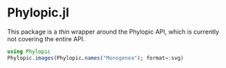 # Phylopic.jl

This package is a *thin* wrapper around the Phylopic API, which is currently not covering
the entire API.

~~~julia
using Phylopic
Phylopic.images(Phylopic.names("Monogenea"); format=:svg)
~~~
